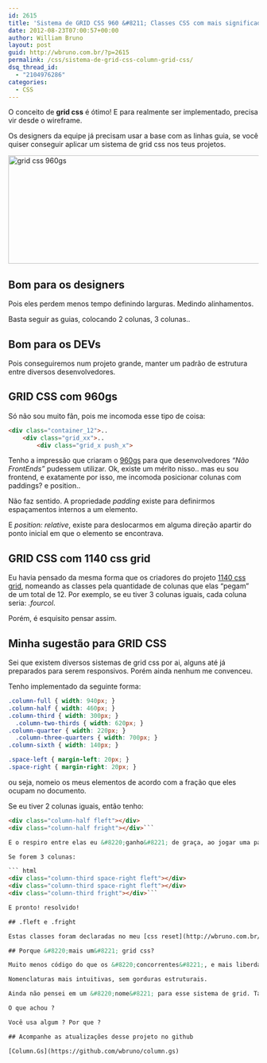 ```yaml
---
id: 2615
title: 'Sistema de GRID CSS 960 &#8211; Classes CSS com mais significado'
date: 2012-08-23T07:00:57+00:00
author: William Bruno
layout: post
guid: http://wbruno.com.br/?p=2615
permalink: /css/sistema-de-grid-css-column-grid-css/
dsq_thread_id:
  - "2104976286"
categories:
  - CSS
---
```

O conceito de **grid css** é ótimo! E para realmente ser implementado, precisa vir desde o wireframe.

Os designers da equipe já precisam usar a base com as linhas guia, se você quiser conseguir aplicar um sistema de grid css nos teus projetos.

[<img src="/wp-content/uploads/2012/08/Captura-de-Tela-2012-08-21-às-09.25.19.jpg" alt="grid css 960gs" title="Captura-de-Tela-2012-08-21-às-09.25.19" width="600" height="218" class="aligncenter size-full wp-image-2688" srcset="/wp-content/uploads/2012/08/Captura-de-Tela-2012-08-21-às-09.25.19.jpg 600w, /wp-content/uploads/2012/08/Captura-de-Tela-2012-08-21-às-09.25.19-300x109.jpg 300w" sizes="(max-width: 600px) 100vw, 600px" />](/wp-content/uploads/2012/08/Captura-de-Tela-2012-08-21-às-09.25.19.jpg)

<!--more-->

## Bom para os designers

Pois eles perdem menos tempo definindo larguras. Medindo alinhamentos.

Basta seguir as guias, colocando 2 colunas, 3 colunas..

## Bom para os DEVs

Pois conseguiremos num projeto grande, manter um padrão de estrutura entre diversos desenvolvedores.

## GRID CSS com 960gs

Só não sou muito fãn, pois me incomoda esse tipo de coisa:

``` html
<div class="container_12">..
    <div class="grid_xx">..
        <div class="grid_x push_x">
```

Tenho a impressão que criaram o <a href="http://960.gs/" rel="external" title="Sistema de GRID CSS - 906gs">960gs</a> para que desenvolvedores _&#8220;Não FrontEnds&#8221;_ pudessem utilizar. Ok, existe um mérito nisso.. mas eu sou frontend, e exatamente por isso, me incomoda posicionar colunas com paddings? e position..

Não faz sentido. A propriedade <var>padding</var> existe para definirmos espaçamentos internos a um elemento.

E <var>position: relative</var>, existe para deslocarmos em alguma direção apartir do ponto inicial em que o elemento se encontrava.

## GRID CSS com 1140 css grid

Eu havia pensado da mesma forma que os criadores do projeto <a href="http://cssgrid.net/" rel="extenral">1140 css grid</a>, nomeando as classes pela quantidade de colunas que elas &#8220;pegam&#8221; de um total de 12. Por exemplo, se eu tiver 3 colunas iguais, cada coluna seria: <var>.fourcol</var>.

Porém, é esquisito pensar assim.

## Minha sugestão para GRID CSS

Sei que existem diversos sistemas de grid css por ai, alguns até já preparados para serem responsivos. Porém ainda nenhum me convenceu.

Tenho implementado da seguinte forma:

``` css
.column-full { width: 940px; }
.column-half { width: 460px; }
.column-third { width: 300px; }
  .column-two-thirds { width: 620px; }
.column-quarter { width: 220px; }
  .column-three-quarters { width: 700px; }
.column-sixth { width: 140px; }

.space-left { margin-left: 20px; }
.space-right { margin-right: 20px; }
```

ou seja, nomeio os meus elementos de acordo com a fração que eles ocupam no documento.

Se eu tiver 2 colunas iguais, então tenho:

``` html
<div class="column-half fleft"></div>
<div class="column-half fright"></div>```

E o respiro entre elas eu &#8220;ganho&#8221; de graça, ao jogar uma para a esquerda e outra para a direita.

Se forem 3 colunas:

``` html
<div class="column-third space-right fleft"></div>
<div class="column-third space-right fleft"></div>
<div class="column-third fright"></div>```

E pronto! resolvido!

## .fleft e .fright

Estas classes foram declaradas no meu [css reset](http://wbruno.com.br/2012/03/06/meu-css-minimo-comum-todos-os-projetos-desenvolvo/).

## Porque &#8220;mais um&#8221; grid css?

Muito menos código do que os &#8220;concorrentes&#8221;, e mais liberdade para o desenvolvedor FrontEnd que utilizar.

Nomenclaturas mais intuitivas, sem gorduras estruturais.

Ainda não pensei em um &#8220;nome&#8221; para esse sistema de grid. Talvez algo como: **column css grid system**. 😉 sei lá..

O que achou ?

Você usa algum ? Por que ?

## Acompanhe as atualizações desse projeto no github

[Column.Gs](https://github.com/wbruno/column.gs)
